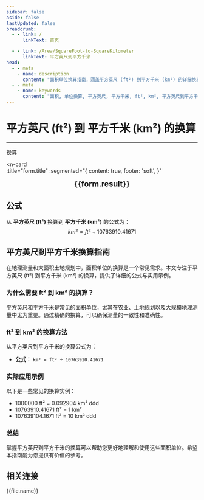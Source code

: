 ```yaml
---
sidebar: false
aside: false
lastUpdated: false
breadcrumb:
  - - link: /
      linkText: 首页

  - - link: /Area/SquareFoot-to-SquareKilometer
      linkText: 平方英尺到平方千米
head:
  - - meta
    - name: description
      content: "面积单位换算指南，涵盖平方英尺 (ft²) 到平方千米 (km²) 的详细换算公式与说明。"
  - - meta
    - name: keywords
      content: "面积, 单位换算, 平方英尺, 平方千米, ft², km², 平方英尺到平方千米, 面积换算指南, 平方英尺到平方千米换算, ft²到km²换算, 平方英尺转平方千米, 英尺平方到平方千米, 平方英尺平方千米换算器, ft²转km², 平方英尺换算平方千米, 英尺平方转平方千米, 平方英尺到平方千米转换, ft²平方千米换算, 平方英尺平方千米计算, 英尺平方平方千米换算, 平方英尺转换平方千米, ft²到平方千米, 平方英尺平方千米转换器, 英尺平方到平方千米换算, 平方英尺平方千米换算公式, ft²转换平方千米, 平方英尺到平方千米计算, 英尺平方转换平方千米, 平方英尺平方千米换算表, ft²平方千米转换, 平方英尺转平方千米计算, 英尺平方平方千米转换, 平方英尺到平方千米换算工具, ft²到平方千米换算, 平方英尺平方千米单位换算, 面积换算"
---
```

# 平方英尺 (ft²) 到 平方千米 (km²) 的换算
---
<script setup>
import { onMounted, reactive, inject, ref } from 'vue'
import { NButton, NForm, NFormItem, NInput, NInputNumber, NSelect, NCard, useMessage,NGrid ,NGi } from 'naive-ui'
import { defineClientComponent } from 'vitepress'
import { Area } from '../../files';
const seoKey = [
  '平方英尺到平方千米换算',
  'ft²到km²换算',
  '平方英尺转平方千米',
  '英尺平方到平方千米',
  '平方英尺平方千米换算器',
  'ft²转km²',
  '平方英尺换算平方千米',
  '英尺平方转平方千米',
  '平方英尺到平方千米转换',
  'ft²平方千米换算',
  '平方英尺平方千米计算',
  '英尺平方平方千米换算',
  '平方英尺转换平方千米',
  'ft²到平方千米',
  '平方英尺平方千米转换器',
  '英尺平方到平方千米换算',
  '平方英尺平方千米换算公式',
  'ft²转换平方千米',
  '平方英尺到平方千米计算',
  '英尺平方转换平方千米',
  '平方英尺平方千米换算表',
  'ft²平方千米转换',
  '平方英尺转平方千米计算',
  '英尺平方平方千米转换',
  '平方英尺到平方千米换算工具',
  'ft²到平方千米换算',
  '平方英尺平方千米单位换算',
  '面积换算'
]
const convert = inject('convert')

const form = reactive({
  number: null,
  result: '',
  title: '平方英尺 (ft²) 到 平方千米 (km²) 的换算',
})

const convertHandler = () => {
  if (form.number !== null && !isNaN(form.number)) {
    const convertedValue = parseFloat(form.number) / 10763910.41671
    form.result = `${form.number}ft² = ${convertedValue.toFixed(6)}km²`
  } else {
    form.result = '请输入有效的数值。'
  }
}
</script>

<n-form size="large" :model="form">
  <n-form-item label="平方英尺 (ft²)">
    <n-input-number v-model:value="form.number" placeholder="输入平方英尺" style="width: 100%" />
  </n-form-item>
  <n-form-item>
    <n-button type="info" @click="convertHandler" block>换算</n-button>
  </n-form-item>
</n-form>

<n-card  
  :title="form.title"
  :segmented="{
    content: true,
    footer: 'soft',
  }"
>
  <div  style="text-align:center;font-size:20px;">
    <strong>{{form.result}}</strong>
  </div>
    <template #footer>
    <div>
      <span v-for="item of seoKey">{{item}}，</span>
    </div>
  </template>
</n-card>

## 公式

从 **平方英尺 (ft²)** 换算到 **平方千米 (km²)** 的公式为：
$$ km² = ft² \div 10763910.41671 $$

## 平方英尺到平方千米换算指南

在地理测量和大面积土地规划中，面积单位的换算是一个常见需求。本文专注于平方英尺 (ft²) 到平方千米 (km²) 的换算，提供了详细的公式与实用示例。

### 为什么需要 ft² 到 km² 的换算？

平方英尺和平方千米是常见的面积单位，尤其在农业、土地规划以及大规模地理测量中尤为重要。通过精确的换算，可以确保测量的一致性和准确性。

### ft² 到 km² 的换算方法

从平方英尺到平方千米的换算公式为：

- **公式：** `km² = ft² ÷ 10763910.41671`

### 实际应用示例

以下是一些常见的换算实例：

- 1000000 ft² = 0.092904 km²
ddd
- 10763910.41671 ft² = 1 km²
- 107639104.1671 ft² = 10 km²
ddd

### 总结

掌握平方英尺到平方千米的换算可以帮助您更好地理解和使用这些面积单位。希望本指南能为您提供有价值的参考。

## 相关连接
<n-grid x-gap="12" :cols="2">
  <n-gi v-for="(file, index) in Area" :key="index">
    <n-button
      text
      tag="a"
      :href="file.path"
      type="info"
    >
      {{file.name}}
    </n-button>
  </n-gi>
</n-grid>